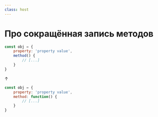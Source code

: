 ```yaml
---
class: host
---
```


# Про сокращённая запись методов

```js
const obj = {
    property: 'property value',
    method() {
        // [...]
    }
}
```

<div class="arrow" v-click>↑</div>

```js {hide|all}{at:1}
const obj = {
    property: 'property value',
    method: function() {
        // [...]
    }
}
```

<style>
.host code {
  font-size: 1rem;
}

.host .arrow {
    font-size: 3rem;
    text-align: center;
    color: gray;
}
</style>
